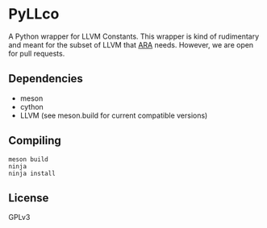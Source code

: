 PyLLco
======

A Python wrapper for LLVM Constants.
This wrapper is kind of rudimentary and meant for the subset of LLVM that [ARA](https://github.com/luhsra/ara) needs.
However, we are open for pull requests.

Dependencies
------------

- meson
- cython
- LLVM (see meson.build for current compatible versions)

Compiling
---------

```
meson build
ninja
ninja install
```

License
-------

GPLv3
